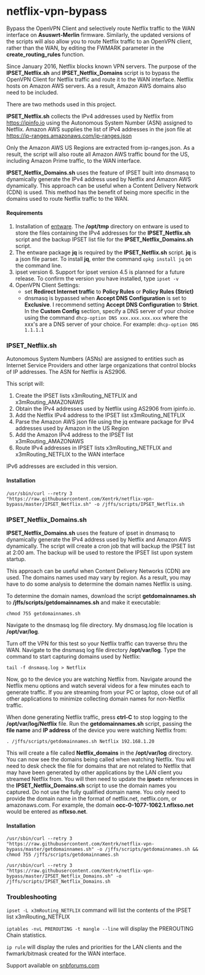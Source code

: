 # netflix-vpn-bypass
Bypass the OpenVPN Client and selectively route Netflix traffic to the WAN interface on **Asuswrt-Merlin** firmware.  Similarly, the updated versions of the scripts will also allow you to route Netflix traffic to an OpenVPN client, rather than the WAN, by editing the FWMARK parameter in the **create_routing_rules** function.  

Since January 2016, Netflix blocks known VPN servers.  The purpose of the **IPSET_Netflix.sh** and **IPSET_Netflix_Domains** script is to bypass the OpenVPN Client for Netflix traffic and route it to the WAN interface.  Netflix hosts on Amazon AWS servers. As a result, Amazon AWS domains also need to be included.

There are two methods used in this project.  

**IPSET_Netflix.sh** collects the IPv4 addresses used by Netflix from https://ipinfo.io using the Autonomous System Number (ASN) assigned to Netflix. Amazon AWS supplies the list of IPv4 addresses in the json file at
https://ip-ranges.amazonaws.com/ip-ranges.json

Only the Amazon AWS US Regions are extracted from ip-ranges.json. As a result, the script will also route all Amazon AWS traffic bound for the US, including Amazon Prime traffic, to the WAN interface.

**IPSET_Netflix_Domains.sh** uses the feature of IPSET built into dnsmasq to dynamically generate the IPv4 address used by Netflix and Amazon AWS dynamically.  This approach can be useful when a Content Delivery Network (CDN) is used.  This method has the benefit of being more specific in the domains used to route Netflix traffic to the WAN.

#### Requirements

1. Installation of [entware]( https://github.com/RMerl/asuswrt-merlin/wiki/Entware).  The **/opt/tmp** directory on entware is used to store the files containing the IPv4 addresses for the **IPSET_Netflix.sh** script and the backup IPSET list file for the **IPSET_Netflix_Domains.sh** script.  
2. The entware package **jq** is required by the **IPSET_Netflix.sh** script. **jq** is a json file parser.  To install **jq**, enter the command ```opkg install jq``` on the command line.
3. ipset version 6. Support for ipset version 4.5 is planned for a future release. To confirm the version you have installed, type ```ipset -v```
4. OpenVPN Client Settings:
    - set **Redirect Internet traffic** to **Policy Rules** or **Policy Rules (Strict)**
    - dnsmasq is bypassed when **Accept DNS Configuration** is set to **Exclusive**.  I recommend setting **Accept DNS Configuration**  to **Strict**. In the **Custom Config** section, specify a DNS server of your choice using the command ```dhcp-option DNS xxx.xxx.xxx.xxx``` where the xxx's are a DNS server of your choice. For example:
    ```dhcp-option DNS 1.1.1.1```

### IPSET_Netflix.sh
Autonomous System Numbers (ASNs) are assigned to entities such as Internet Service Providers and other large organizations that control blocks of IP addresses. The ASN for Netflix is AS2906.  

This script will:
1. Create the IPSET lists x3mRouting_NETFLIX and x3mRouting_AMAZONAWS
2. Obtain the IPv4 addresses used by Netflix using AS2906 from ipinfo.io.
3. Add the Netflix IPv4 address to the IPSET list x3mRouting_NETFLIX
4. Parse the Amazon AWS json file using the jq entware package for IPv4 addresses used by Amazon in the US Region
5. Add the Amazon IPv4 address to the IPSET list x3mRouting_AMAZONAWS
6. Route IPv4 addresses in IPSET lists x3mRouting_NETFLIX and x3mRouting_NETFLIX to the WAN interface

IPv6 addresses are excluded in this version.

#### Installation

    /usr/sbin/curl --retry 3 "https://raw.githubusercontent.com/Xentrk/netflix-vpn-bypass/master/IPSET_Netflix.sh" -o /jffs/scripts/IPSET_Netflix.sh

### IPSET_Netflix_Domains.sh
**IPSET_Netflix_Domains.sh** uses the feature of ipset in dnsmasq to dynamically generate the IPv4 address used by Netflix and Amazon AWS dynamically.  The script will create a cron job that will backup the IPSET list at 2:00 am.  The backup will be used to restore the IPSET list upon system startup.  

This approach can be useful when Content Delivery Networks (CDN) are used.  The domains names used may vary by region. As a result, you may have to do some analysis to determine the domain names Netflix is using.

To determine the domain names, download the script **getdomainnames.sh** to **/jffs/scripts/getdomainnames.sh** and make it executable:

```chmod 755 getdomainnames.sh```

Navigate to the dnsmasq log file directory.  My dnsmasq.log file location is **/opt/var/log**.   

Turn off the VPN for this test so your Netflix traffic can traverse thru the WAN. Navigate to the dnsmasq log file directory **/opt/var/log**. Type the command to start capturing domains used by Netflix:

    tail -f dnsmasq.log > Netflix

Now, go to the device you are watching Netflix from. Navigate around the Netflix menu options and watch several videos for a few minutes each to generate traffic.  If you are streaming from your PC or laptop, close out of all other applications to minimize collecting domain names for non-Netflix traffic.

When done generating Netflix traffic, press **ctrl-C** to stop logging to the **/opt/var/log/Netflix** file.  Run the **getdomainnames.sh** script, passing the **file name** and **IP address** of the device you were watching Netflix from:

    . /jffs/scripts/getdomainnames.sh Netflix 192.168.1.20

This will create a file called **Netflix_domains** in the **/opt/var/log** directory.  You can now see the domains being called when watching Netflix. You will need to desk check the file for domains that are not related to Netflix that may have been generated by other applications by the LAN client you streamed Netflix from. You will then need to update the **ipset=** references in the **IPSET_Netflix_Domains.sh** script to use the domain names you captured. Do not use the fully qualified domain name. You only need to provide the domain name in the format of netflix.net, netflix.com, or amazonaws.com. For example, the domain **occ-0-1077-1062.1.nflxso.net** would be entered as **nflxso.net**.

#### Installation
    /usr/sbin/curl --retry 3 "https://raw.githubusercontent.com/Xentrk/netflix-vpn-bypass/master/getdomainnames.sh" -o /jffs/scripts/getdomainnames.sh && chmod 755 /jffs/scripts/getdomainnames.sh

    /usr/sbin/curl --retry 3 "https://raw.githubusercontent.com/Xentrk/netflix-vpn-bypass/master/IPSET_Netflix_Domains.sh" -o /jffs/scripts/IPSET_Netflix_Domains.sh

### Troubleshooting
```ipset -L x3mRouting_NETFLIX``` command will list the contents of the IPSET list x3mRouting_NETFLIX

```iptables -nvL PREROUTING -t mangle --line``` will display the PREROUTING Chain statistics.

```ip rule``` will display the rules and priorities for the LAN clients and the fwmark/bitmask created for the WAN interface.

  Support available on [snbforums.com](https://www.snbforums.com/threads/selective-routing-for-netflix.42661/)
